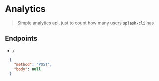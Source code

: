 # Analytics
> Simple analytics api, just to count how many users [`splash-cli`](https://splash-cli.app) has

## Endpoints
- `/`
```json
  {
    "method": "POST",
    "body": null
  }
```
